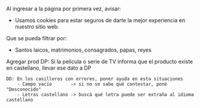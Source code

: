 Al ingresar a la página por primera vez, avisar:
- Usamos cookies para estar seguros de darte la mejor experiencia en nuestro sitio web. 

Que se pueda filtrar por:
- Santos laicos, matrimonios, consagrados, papas, reyes

Agregar prod
	DP: Si la película o serie de TV informa que el producto existe en castellano, llevar ese dato a DP

	DD: En los casilleros con errores, poner ayuda en esta situaciones
		- Campo vacío 		-> si no se sabe qué contestar, poné "Desconocido"
		- Letras castellano	-> buscá qué letra puede ser extraña al idioma castellano
